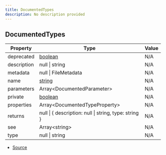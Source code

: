 ```yaml
---
title: DocumentedTypes
description: No description provided
---
```


## DocumentedTypes

| Property | Type | Value |
| ----------- | ----------- | ----------- |
| deprecated | [boolean](https://developer.mozilla.org/en-US/docs/Web/JavaScript/Reference/Global_Objects/Boolean) | N/A |
| description | null \| string | N/A |
| metadata | null \| FileMetadata | N/A |
| name | [string](https://developer.mozilla.org/en-US/docs/Web/JavaScript/Reference/Global_Objects/String) | N/A |
| parameters | Array\<DocumentedParameter> | N/A |
| private | [boolean](https://developer.mozilla.org/en-US/docs/Web/JavaScript/Reference/Global_Objects/Boolean) | N/A |
| properties | Array\<DocumentedTypeProperty> | N/A |
| returns | null \| \{   description: null \| string,   type: string } | N/A |
| see | Array\<string> | N/A |
| type | null \| string | N/A |


- [Source](https://github.com/neplextech/micro-docgen/blob/0a3a2574da6de7199a2316a00abcd9d9f17c69a7/src/serializers/TypesSerializer.ts#L6)